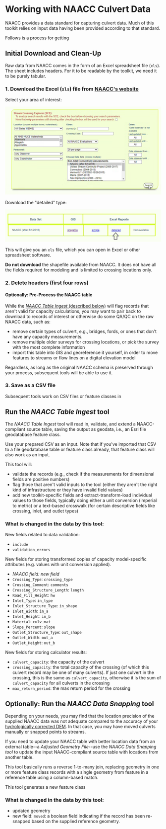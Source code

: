 # Working with NAACC Culvert Data

NAACC provides a data standard for capturing culvert data. Much of this toolkit relies on input data having been provided according to that standard.

Follows is a process for getting

## Initial Download and Clean-Up

Raw data from NAACC comes in the form of an Excel spreadsheet file (`xls`). The sheet includes headers. For it to be readable by the toolkit, we need it to be purely tabular.

### 1. Download the Excel (`xls`) file from [NAACC's website](https://naacc.org/naacc_search_crossing.cfm)

Select your area of interest:

![](assets/naacc-download-form.png)

Download the "detailed" type:

![](assets/naacc-download-types.png)

This will give you an `xls` file, which you can open in Excel or other spreadsheet software.

**Do not download** the shapefile available from NAACC. It does not have all the fields required for modeling and is limited to crossing locations only.

### 2. Delete headers (first four rows)

#### Optionally: Pre-Process the NAACC table

While the [*NAACC Table Ingest* (described below)](#run-the-naacc-table-ingest-tool) will flag records that aren't valid for capacity calculations, you may want to pair back to download to records of interest or otherwise do some QA/QC on the raw NAACC data, such as:

* remove certain types of culvert, e.g., bridges, fords, or ones that don't have any capacity measurements.
* remove multiple older surveys for crossing locations, or pick the survey with the most complete information
* import this table into GIS and georeference it yourself, in order to move features to streams or flow lines on a digital elevation model

Regardless, as long as the original NAACC schema is preserved through your process, subsequent tools will be able to use it.

### 3. Save as a CSV file

Subsequent tools work on CSV files or feature classes in 

## Run the *NAACC Table Ingest* tool

The *NAACC Table Ingest* tool will read in, validate, and extend a NAACC-compliant source table, saving the output as geodata, i.e., an Esri file geodatabase feature class.

Use your prepared CSV as an input. Note that if you've imported that CSV to a file geodatabase table or feature class already, that feature class will also work as an input.

This tool will: 

* validate the records (e.g., check if the measurements for dimensional fields are positive numbers)
* flag those that aren't valid inputs to the tool (either they aren't the right kind of infrastructure or they have invalid field values)
* add new toolkit-specific fields and extract-transform-load individual values to those fields, typically doing either a unit conversion (imperial to metric) or a text-based crosswalk (for certain descriptive fields like crossing, inlet, and outlet types)

### What is changed in the data by this tool:

New fields related to data validation: 

  * `include` 
  * `validation_errors`

New fields for storing transformed copies of capacity model-specific attributes (e.g. values with unit conversion applied).

  * *NAACC field: new field*
  * `Crossing_Type`: `crossing_type`
  * `Crossing_Comment`: `comments`
  * `Crossing_Structure_Length`: `length`
  * `Road_Fill_Height`: `hw`
  * `Inlet_Type`: `in_type`
  * `Inlet_Structure_Type`: `in_shape`
  * `Inlet_Width`: `in_a`
  * `Inlet_Height`: `in_b`
  * `Material`: `culv_mat`
  * `Slope_Percent`: `slope`
  * `Outlet_Structure_Type`: `out_shape`
  * `Outlet_Width`: `out_a`
  * `Outlet_Height`: `out_b`

New fields for storing calculator results:

  * `culvert_capacity`: the capacity of the culvert
  * `crossing_capacity`: the total capacity of the crossing (of which this culvert record may be one of many culverts). If just one culvert in the crossing, this is the same as `culvert_capacity`, otherwise it is the sum of `culvert_capacity` for all culverts in the crossing
  * `max_return_period`: the max return period for the crossing

## Optionally: Run the *NAACC Data Snapping* tool

Depending on your needs, you may find that the location precision of the supplied NAACC data was not adequate compared to the accuracy of your [hydrologically corrected DEM](data-dem.md). In that case, you may have moved culverts manually or snapped points to streams.

If you need to update your NAACC table with better location data from an external table--a *Adjusted Geometry File*--use the *NAACC Data Snapping tool* to update the input NAACC-compliant source table with locations from another table.

This tool basically runs a reverse 1-to-many join, replacing geometry in one or more feature class records with a single geometry from feature in a reference table using a column-based match.

This tool generates a new feature class

### What is changed in the data by this tool:

* updated geometry
* new field: `moved`: a boolean field indicating if the record has been re-snapped based on the supplied reference geometry.